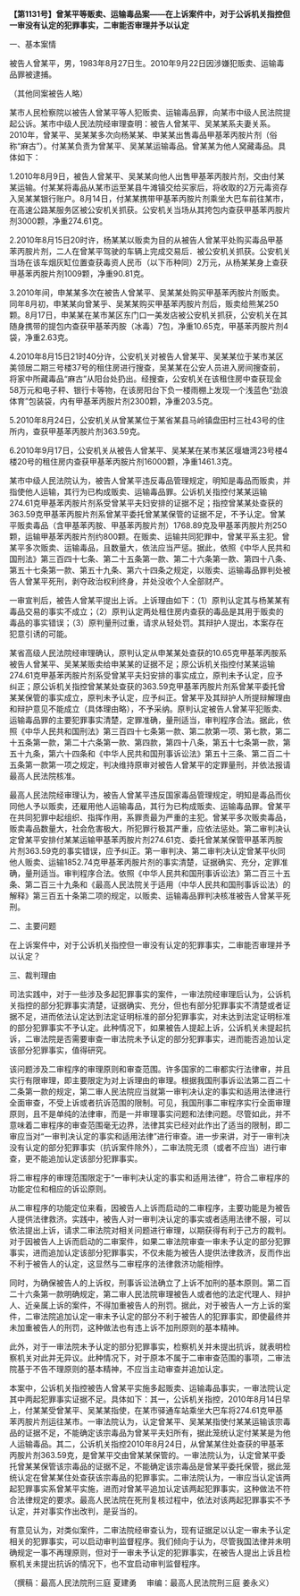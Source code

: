 **【第1131号】曾某平等贩卖、运输毒品案——在上诉案件中，对于公诉机关指控但一审没有认定的犯罪事实，二审能否审理并予以认定**

一、基本案情

被告人曾某平，男，1983年8月27日生。2010年9月22日因涉嫌犯贩卖、运输毒品罪被逮捕。

（其他同案被告人略）

某市人民检察院以被告人曾某平等人犯贩卖、运输毒品罪，向某市中级人民法院提起公诉。某市中级人民法院经审理查明：被告人曾某平、吴某某系夫妻关系。2010年，曾某平、吴某某多次向杨某某、申某某出售毒品甲基苯丙胺片剂（俗称“麻古”）。付某某负责为曾某平、吴某某运输毒品。曾某某为他人窝藏毒品。具体如下：

1.2010年8月9日，被告人曾某平、吴某某向他人出售甲基苯丙胺片剂，交由付某某运输。付某某将毒品从某市运至某县牛滩镇交给买家后，将收取的2万元毒资存入吴某某银行账户。8月14日，付某某携带甲基苯丙胺片剂乘坐大巴车前往某市，在高速公路某服务区被公安机关抓获。公安机关当场从其挎包内查获甲基苯丙胺片剂3000颗，净重274.61克。

2.2010年8月15日20时许，杨某某以贩卖为目的从被告人曾某平处购买毒品甲基苯丙胺片剂，二人在曾某平驾驶的车辆上完成交易后．被公安机关抓获。公安机关当场在该车烟灰缸位置查获毒资人民币（以下币种同）2万元，从杨某某身上查获甲基苯丙胺片剂1009颗，净重90.81克。

3.2010年间，申某某多次在被告人曾某平、吴某某处购买甲基苯丙胺片剂贩卖。同年8月初，申某某向曾某乎、吴某某购买甲基苯丙胺片剂后，贩卖给熊某250颗。8月17日，申某某在某市某区东门口一美发店被公安机关抓获，公安机关在其随身携带的提包内查获甲基苯丙胺（冰毒）7包，净重10.65克，甲基苯丙胺片剂4袋，净重2.63克。

4.2010年8月15日21时40分许，公安机关对被告人曾某平、吴某某位于某市某区美领居二期三号楼37号的租住房进行搜查，吴某某在公安人员进入房间搜查前，将家中所藏毒品“麻古”从阳台处扔出。经搜查，公安机关在该租住房中查获现金58万元和电子秤、银行卡等物，在该房阳台下负一楼雨棚上发现一个浅蓝色“劲浪体育”包装袋，内有甲基苯丙胺片剂2300颗，净重203.5克。

5.2010年8月24日，公安机关从曾某某位于某省某县马岭镇盘田村三社43号的住所内，查获甲基苯丙胺片剂363.59克。

6.2010年9月17日，公安机关从被告人曾某平、吴某某在某市某区堰塘湾23号楼4楼20号的租住房内查获甲基苯丙胺片剂16000颗，净重1461.3克。

某市中级人民法院认为，被告人曾某平违反毒品管理规定，明知是毒品而贩卖，并指使他人运输，其行为已构成贩卖、运输毒品罪。公诉机关指控付某某运输274.61克甲基苯丙胺片剂系受曾某平夫妇安排的证据不足；指控曾某某处查获的363.59克甲基苯丙胺片剂系曾某平委托曾某某保管的证据不足，不予认定。曾某平贩卖毒品（含甲基苯丙胺、甲基苯丙胺片剂）1768.89克及甲基苯丙胺片剂250颗，运输甲基苯丙胺片剂约800颗。在贩卖、运输共同犯罪中，曾某平系主犯。曾某平多次贩卖、运输毒品，且数量大，依法应当严惩。据此，依照《中华人民共和国刑法》第三百四十七条、第二十五条第一款、第二十六条第一款、第四十八条、第五十七条第一款、第五十九条、第六十四条之规定，以贩卖、运输毒品罪判处被告人曾某平死刑，剥夺政治权利终身，并处没收个人全部财产。

一审宣判后，被告人曾某平提出上诉。上诉理由如下：（1）原判认定其与杨某某有毒品交易的事实不成立；（2）原判认定两处租住房内查获的毒品是其用于贩卖的毒品的事实错误；（3）原判量刑过重，请求从轻处罚。其辩护人提出，本案存在犯意引诱的可能。

某省高级人民法院经审理确认，原判认定从申某某处查获的10.65克甲基苯丙胺系被告人曾某平、吴某某贩卖给申某某的证据不足；原公诉机关指控付某某运输274.61克甲基苯丙胺片剂系受曾某平夫妇安排的事实成立，原判未予认定，应予纠正；原公诉机关指控曾某某处查获的363.59克甲基苯丙胺片剂系曾某平委托曾某某保管的事实成立，原判未予认定，应予纠正。曾某平及其辩护人所提辩解理由和辩护意见不能成立（具体理由略），不予采纳。原判认定被告人曾某平犯贩卖、运输毒品罪的主要犯罪事实清楚，定罪准确，量刑适当，审判程序合法。据此，依照《中华人民共和国刑法》第三百四十七条第一款、第二款第一项、第七款，第二十五条第一款，第二十六条第一款、第四款，第四十八条，第五十七条第一款，第五十九条，第六十四条和《中华人民共和国刑事诉讼法》第五十三条、第二百二十五条第一款第一项之规定，判决维持原审对被告人曾某平的定罪量刑，并依法报请最高人民法院核准。

最高人民法院经审理认为，被告人曾某平违反国家毒品管理规定，明知是毒品而伙同他人予以贩卖，还雇用他人运输毒品，其行为已构成贩卖、运输毒品罪。曾某平在共同犯罪中起组织、指挥作用，系罪责最为严重的主犯。曾某平多次贩卖毒品，贩卖毒品数量大，社会危害极大，所犯罪行极其严重，应依法惩处。第二审判决认定曾某平安排付某某运输甲基苯丙胺片剂274.61克、委托曾某某保管甲基苯丙胺片剂363.59克的事实错误，应予纠正。第一审判决、第二审判决认定曾某平伙同他人贩卖、运输1852.74克甲基苯丙胺片剂的事实清楚，证据确实、充分，定罪准确，量刑适当。审判程序合法。依照《中华人民共和国刑事诉讼法》第二百三十五条、第二百三十九条和《最高人民法院关于适用（中华人民共和国刑事诉讼法）的解释》第三百五十条第二项的规定，以贩卖、运输毒品罪判决核准被告人曾某平死刑。

二、主要问题

在上诉案件中，对于公诉机关指控但一审没有认定的犯罪事实，二审能否审理并予以认定？

三、裁判理由

司法实践中，对于一些涉及多起犯罪事实的案件，一审法院经审理后认为，公诉机关指控的部分犯罪事实清楚，证据确实、充分，但也有部分犯罪事实不清楚或者证据不足，进而依法认定达到法定证明标准的部分犯罪事实，对未达到法定证明标准的部分犯罪事实不予认定。此种情况下，如果被告人提起上诉，公诉机关未提起抗诉，二审法院是否需要审查一审法院未予认定的部分犯罪事实，进而能否追加认定该部分犯罪事实，值得研究。

该问题涉及二审程序的审理原则和审查范围。许多国家的二审都实行法律审，并且实行有限审理，即主要限定为对上诉理由的审理。根据我国刑事诉讼法第二百二十二条第一款的规定，第二审人民法院应当就第一审判决认定的事实和适用法律进行全面审查，不受上诉或者抗诉范围的限制。可见，我国刑事二审程序实行全面审理原则，且不是单纯的法律审，而是一并审理事实问题和法律问题。尽管如此，并不意味着二审程序的审查范围毫无边界，法律其实已经对此作出了适当的限制，即二审应当对“一审判决认定的事实和适用法律”进行审查。进一步来讲，对于一审判决没有认定的部分犯罪事实（抗诉案件除外），二审法院无须（或者不应当）进行审查，更不能追加认定该部分犯罪事实。

将二审程序的审理范围限定于“一审判决认定的事实和适用法律”，符合二审程序的功能定位和相应的诉讼原则。

从二审程序的功能定位来看，因被告人上诉而启动的二审程序，主要功能是为被告人提供法律救济。实践中，被告人对一审判决认定的事实或者适用法律不服，可以依法提出上诉，请求二审法院对相关问题进行审理，以期获得有利于己方的裁判。对于因被告人上诉而启动的二审案件，如果二审法院审查一审未予认定的部分犯罪事实，进而追加认定该部分犯罪事实，不仅未能为被告人提供法律救济，反而作出不利于被告人的认定，这显然与二审程序的法律救济功能相悖。

同时，为确保被告人的上诉权，刑事诉讼法确立了上诉不加刑的基本原则。第二百二十六条第一款明确规定，第二审人民法院审理被告人或者他的法定代理人、辩护人、近亲属上诉的案件，不得加重被告人的刑罚。据此，对于被告人一方上诉的案件，二审法院追加认定一审未予认定的部分不利于被告人的犯罪事实，即使最终并未加重被告人的刑罚，这种做法也有违上诉不加刑原则的基本精神。

此外，对于一审法院未予认定的部分犯罪事实，检察机关并未提出抗诉，就表明检察机关对此并无异议。此种情况下，对于原本不属于二审审查范围的事项，二审法院基于不告不理原则的基本精神，不应当主动审查并追加认定。

本案中，公诉机关指控被告人曾某平实施多起贩卖、运输毒品事实，一审法院认定其中两起犯罪事实证据不足。具体如下：其一，公诉机关指控，2010年8月14日早上，付某某受曾某平、吴某某指使，在某市驿通车站乘坐大巴车将274.61克甲基苯丙胺片剂运往某市。一审法院认为，认定曾某平、吴某某指使付某某运输该宗毒品的证据不足，不能确定该宗毒品为曾某平夫妇所有，据此笼统认定付某某是为他人运输毒品。其二，公诉机关指控2010年8月24日，从曾某某住处查获的甲基苯丙胺片剂363.59克，是曾某平交由曾某某保管的。一审法院认为，认定曾某平委托曾某某保管该宗毒品的证据不足，不能确定该宗毒品是曾某平委托保管，据此笼统认定在曾某某住处查获该宗毒品的犯罪事实。二审法院认为，一审应当认定该两起犯罪事实系曾某平实施，进而对曾某平追加认定该两起犯罪事实，这种做法不符合法律规定的要求。最高人民法院在死刑复核过程中，依法对该两起犯罪事实不予认定，并对事实作出改判，是妥当的。

有意见认为，对类似案件，二审法院经审查认为，现有证据足以认定一审未予认定相关的犯罪事实，可以启动审判监督程序。我们倾向于认为，尽管我国法律并未明确规定一事不再理原则，但对于一审未予认定的犯罪事实，在被告人提出上诉且检察机关未提出抗诉的情况下，也不宜启动审判监督程序。

（撰稿：最高人民法院刑三庭 夏建勇　 审编：最高人民法院刑三庭 姜永义）